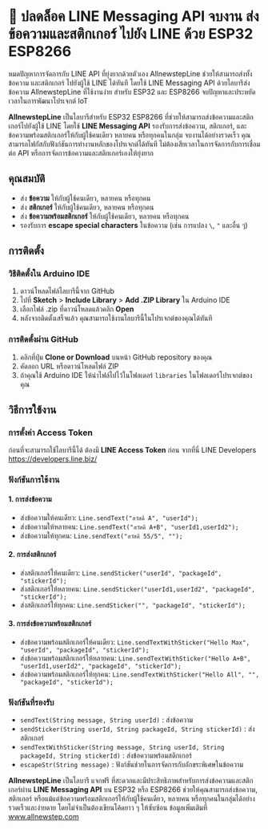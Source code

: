 #  🚀 ปลดล็อค LINE Messaging API จบงาน ส่งข้อความและสติกเกอร์ ไปยัง LINE ด้วย ESP32 ESP8266
หมดปัญหาการจัดการกับ LINE API ที่ยุ่งยากด้วยตัวเอง AllnewstepLine ช่วยให้สามารถส่งทั้งข้อความ และสติกเกอร์ ไปยังผู้ใช้ LINE ได้ทันที โดยใช้ LINE Messaging API 
ด้วยไลบารีส่งข้อความ AllnewstepLine ที่ใช้งานง่าย สำหรับ ESP32 และ ESP8266 จบปัญหาและประหยัดเวลาในการพัฒนาโปรเจกต์ IoT 

**AllnewstepLine** เป็นไลบารีสำหรับ ESP32 ESP8266 ที่ช่วยให้สามารถส่งข้อความและสติกเกอร์ไปยังผู้ใช้ LINE โดยใช้ **LINE Messaging API** รองรับการส่งข้อความ, สติกเกอร์, และข้อความพร้อมสติกเกอร์ให้กับผู้ใช้คนเดียว หลายคน หรือทุกคนในกลุ่ม จบงานได้อย่างรวดเร็ว
คุณสามารถโฟกัสกับฟังก์ชันการทำงานหลักของโปรเจกต์ได้ทันที ไม่ต้องเสียเวลาในการจัดการกับการเชื่อมต่อ API หรือการจัดการข้อความและสติกเกอร์เองให้ยุ่งยาก

## คุณสมบัติ
- ส่ง **ข้อความ** ให้กับผู้ใช้คนเดียว, หลายคน หรือทุกคน
- ส่ง **สติกเกอร์** ให้กับผู้ใช้คนเดียว, หลายคน หรือทุกคน
- ส่ง **ข้อความพร้อมสติกเกอร์** ให้กับผู้ใช้คนเดียว, หลายคน หรือทุกคน
- รองรับการ **escape special characters** ในข้อความ (เช่น การแปลง `\`, `"` และอื่น ๆ)

## การติดตั้ง

### วิธีติดตั้งใน Arduino IDE

1. ดาวน์โหลดไฟล์ไลบารีนี้จาก GitHub
2. ไปที่ **Sketch** > **Include Library** > **Add .ZIP Library** ใน Arduino IDE
3. เลือกไฟล์ .zip ที่ดาวน์โหลดแล้วคลิก **Open**
4. หลังจากติดตั้งเสร็จแล้ว คุณสามารถใช้งานไลบารีนี้ในโปรเจกต์ของคุณได้ทันที

### การติดตั้งผ่าน GitHub

1. คลิกที่ปุ่ม **Clone or Download** บนหน้า GitHub repository ของคุณ
2. คัดลอก URL หรือดาวน์โหลดไฟล์ ZIP
3. ถ้าคุณใช้ Arduino IDE ให้นำไฟล์ไปไว้ในโฟลเดอร์ `libraries` ในโฟลเดอร์โปรเจกต์ของคุณ

## วิธีการใช้งาน

### การตั้งค่า Access Token

ก่อนที่จะสามารถใช้ไลบารีนี้ได้ ต้องมี **LINE Access Token** ก่อน จากที่นี่ LINE Developers https://developers.line.biz/

### ฟังก์ชันการใช้งาน

#### 1. การส่งข้อความ
- ส่งข้อความให้คนเดียว: `Line.sendText("สวัสดี A", "userId");`
- ส่งข้อความให้หลายคน: `Line.sendText("สวัสดี A+B", "userId1,userId2");`
- ส่งข้อความให้ทุกคน: `Line.sendText("สวัสดี 55/5", "");`

#### 2. การส่งสติกเกอร์
- ส่งสติกเกอร์ให้คนเดียว: `Line.sendSticker("userId", "packageId", "stickerId");`
- ส่งสติกเกอร์ให้หลายคน: `Line.sendSticker("userId1,userId2", "packageId", "stickerId");`
- ส่งสติกเกอร์ให้ทุกคน: `Line.sendSticker("", "packageId", "stickerId");`

#### 3. การส่งข้อความพร้อมสติกเกอร์
- ส่งข้อความพร้อมสติกเกอร์ให้คนเดียว: `Line.sendTextWithSticker("Hello Max", "userId", "packageId", "stickerId");`
- ส่งข้อความพร้อมสติกเกอร์ให้หลายคน: `Line.sendTextWithSticker("Hello A+B", "userId1,userId2", "packageId", "stickerId");`
- ส่งข้อความพร้อมสติกเกอร์ให้ทุกคน: `Line.sendTextWithSticker("Hello All", "", "packageId", "stickerId");`

### ฟังก์ชันที่รองรับ
- `sendText(String message, String userId)` : ส่งข้อความ
- `sendSticker(String userId, String packageId, String stickerId)` : ส่งสติกเกอร์
- `sendTextWithSticker(String message, String userId, String packageId, String stickerId)` : ส่งข้อความพร้อมสติกเกอร์
- `escapeStr(String message)` : ฟังก์ชันช่วยในการจัดการกับอักขระพิเศษในข้อความ

**AllnewstepLine** เป็นไลบารี แจกฟรี ที่สะดวกและมีประสิทธิภาพสำหรับการส่งข้อความและสติกเกอร์ผ่าน **LINE Messaging API** บน ESP32 หรือ ESP8266 ช่วยให้คุณสามารถส่งข้อความ, สติกเกอร์ หรือแม้แต่ข้อความพร้อมสติกเกอร์ให้กับผู้ใช้คนเดียว, หลายคน หรือทุกคนในกลุ่มได้อย่างรวดเร็วและง่ายดาย โดยไม่จำเป็นต้องเขียนโค้ดยาว ๆ ให้ซับซ้อน ข้อมูลเพิ่มเติมที่ www.allnewstep.com


